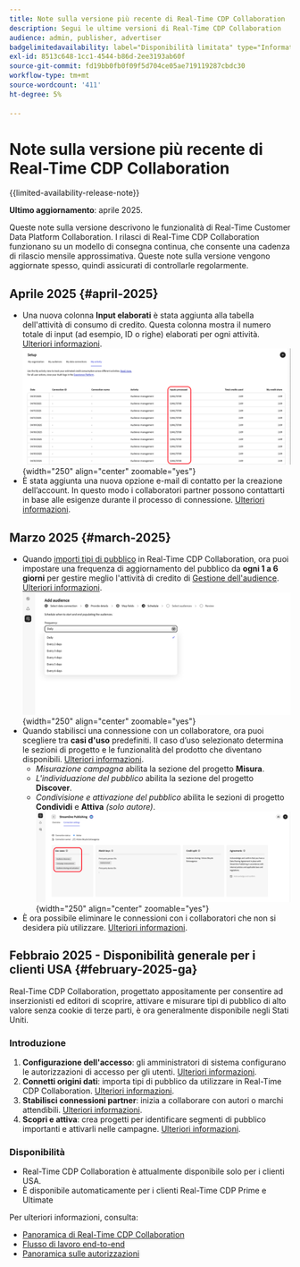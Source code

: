 ```yaml
---
title: Note sulla versione più recente di Real-Time CDP Collaboration
description: Segui le ultime versioni di Real-Time CDP Collaboration
audience: admin, publisher, advertiser
badgelimitedavailability: label="Disponibilità limitata" type="Informative" url="https://helpx.adobe.com/it/legal/product-descriptions/real-time-customer-data-platform-collaboration.html newtab=true"
exl-id: 8513c648-1cc1-4544-b86d-2ee3193ab60f
source-git-commit: fd19bb0fb0f09f5d704ce05ae719119287cbdc30
workflow-type: tm+mt
source-wordcount: '411'
ht-degree: 5%

---
```


# Note sulla versione più recente di Real-Time CDP Collaboration

{{limited-availability-release-note}}

**Ultimo aggiornamento**: aprile 2025.

Queste note sulla versione descrivono le funzionalità di Real-Time Customer Data Platform Collaboration. I rilasci di Real-Time CDP Collaboration funzionano su un modello di consegna continua, che consente una cadenza di rilascio mensile approssimativa. Queste note sulla versione vengono aggiornate spesso, quindi assicurati di controllarle regolarmente.

## Aprile 2025 {#april-2025}

* Una nuova colonna **Input elaborati** è stata aggiunta alla tabella dell&#39;attività di consumo di credito. Questa colonna mostra il numero totale di input (ad esempio, ID o righe) elaborati per ogni attività. [Ulteriori informazioni](/help/guide/setup/my-activity.md#inputs-processed). <br> ![Colonna elaborata degli input evidenziata nella visualizzazione Attività personale.](/help/assets/release-notes/2025/inputs-processed-column.png "Colonna elaborata degli input evidenziata nella visualizzazione Attività personale."){width="250" align="center" zoomable="yes"}
* È stata aggiunta una nuova opzione e-mail di contatto per la creazione dell’account. In questo modo i collaboratori partner possono contattarti in base alle esigenze durante il processo di connessione. [Ulteriori informazioni](../setup/onboard-organization.md).

## Marzo 2025 {#march-2025}

* Quando [importi tipi di pubblico](/help/guide/setup/onboard-audiences.md) in Real-Time CDP Collaboration, ora puoi impostare una frequenza di aggiornamento del pubblico da **ogni 1 a 6 giorni** per gestire meglio l&#39;attività di credito di [Gestione dell&#39;audience](/help/guide/setup/my-activity.md#types-of-activities). [Ulteriori informazioni](/help/guide/setup/onboard-audiences.md#schedule). <br> ![Schermata di pianificazione che mostra intervalli di frequenza diversi per l&#39;aggiornamento dell&#39;iscrizione al pubblico.](/help/assets/setup/add-manage-audiences/Step-Schedule-Set-Frequency.png "Schermata di pianificazione che mostra intervalli di frequenza diversi per l&#39;aggiornamento dell&#39;iscrizione al pubblico."){width="250" align="center" zoomable="yes"}
* Quando stabilisci una connessione con un collaboratore, ora puoi scegliere tra **casi d&#39;uso** predefiniti. Il caso d’uso selezionato determina le sezioni di progetto e le funzionalità del prodotto che diventano disponibili. [Ulteriori informazioni](/help/guide/collaborate/manage-projects.md#project-use-cases).
   * *Misurazione campagna* abilita la sezione del progetto **Misura**.
   * *L&#39;individuazione del pubblico* abilita la sezione del progetto **Discover**.
   * *Condivisione e attivazione del pubblico* abilita le sezioni di progetto **Condividi** e **Attiva** *(solo autore)*. <br> ![Casi d&#39;uso evidenziati nella visualizzazione connessione.](/help/assets/release-notes/2025/use-cases.png "Casi d&#39;uso evidenziati nella visualizzazione connessione."){width="250" align="center" zoomable="yes"}
* È ora possibile eliminare le connessioni con i collaboratori che non si desidera più utilizzare. [Ulteriori informazioni](/help/guide/connect/establishing-connections.md#delete-connections).


## Febbraio 2025 - Disponibilità generale per i clienti USA {#february-2025-ga}

Real-Time CDP Collaboration, progettato appositamente per consentire ad inserzionisti ed editori di scoprire, attivare e misurare tipi di pubblico di alto valore senza cookie di terze parti, è ora generalmente disponibile negli Stati Uniti.

### Introduzione

1. **Configurazione dell&#39;accesso**: gli amministratori di sistema configurano le autorizzazioni di accesso per gli utenti. [Ulteriori informazioni](/help/guide/permissions/manage-user-access.md#RTCDP-collaboration-access).
2. **Connetti origini dati**: importa tipi di pubblico da utilizzare in Real-Time CDP Collaboration. [Ulteriori informazioni](/help/guide/setup/onboard-audiences.md).
3. **Stabilisci connessioni partner**: inizia a collaborare con autori o marchi attendibili. [Ulteriori informazioni](/help/guide/connect/establishing-connections.md).
4. **Scopri e attiva**: crea progetti per identificare segmenti di pubblico importanti e attivarli nelle campagne. [Ulteriori informazioni](/help/guide/collaborate/manage-projects.md).

### Disponibilità

* Real-Time CDP Collaboration è attualmente disponibile solo per i clienti USA.
* È disponibile automaticamente per i clienti Real-Time CDP Prime e Ultimate

Per ulteriori informazioni, consulta:

* [Panoramica di Real-Time CDP Collaboration](/help/guide/home.md)
* [Flusso di lavoro end-to-end](/help/guide/end-to-end-workflow.md)
* [Panoramica sulle autorizzazioni](/help/guide/permissions/overview.md)
